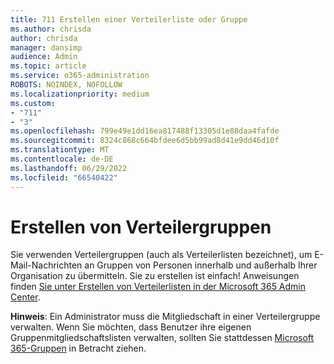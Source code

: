 ```yaml
---
title: 711 Erstellen einer Verteilerliste oder Gruppe
ms.author: chrisda
author: chrisda
manager: dansimp
audience: Admin
ms.topic: article
ms.service: o365-administration
ROBOTS: NOINDEX, NOFOLLOW
ms.localizationpriority: medium
ms.custom:
- "711"
- "3"
ms.openlocfilehash: 799e49e1dd16ea817488f13305d1e88daa4fafde
ms.sourcegitcommit: 8324c868c664bfdee6d5bb99ad8d41e9dd46d10f
ms.translationtype: MT
ms.contentlocale: de-DE
ms.lasthandoff: 06/29/2022
ms.locfileid: "66540422"
---
```

# <a name="create-distribution-groups"></a>Erstellen von Verteilergruppen

Sie verwenden Verteilergruppen (auch als Verteilerlisten bezeichnet), um E-Mail-Nachrichten an Gruppen von Personen innerhalb und außerhalb Ihrer Organisation zu übermitteln. Sie zu erstellen ist einfach! Anweisungen finden [Sie unter Erstellen von Verteilerlisten in der Microsoft 365 Admin Center](https://docs.microsoft.com/microsoft-365/admin/setup/create-distribution-lists).

**Hinweis**: Ein Administrator muss die Mitgliedschaft in einer Verteilergruppe verwalten. Wenn Sie möchten, dass Benutzer ihre eigenen Gruppenmitgliedschaftslisten verwalten, sollten Sie stattdessen [Microsoft 365-Gruppen](https://support.microsoft.com/office/learn-about-microsoft-365-groups-b565caa1-5c40-40ef-9915-60fdb2d97fa2) in Betracht ziehen.
